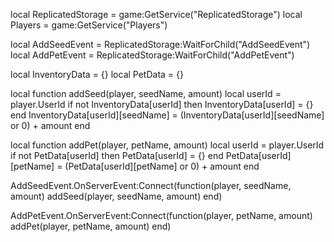 local ReplicatedStorage = game:GetService("ReplicatedStorage")
local Players = game:GetService("Players")

local AddSeedEvent = ReplicatedStorage:WaitForChild("AddSeedEvent")
local AddPetEvent = ReplicatedStorage:WaitForChild("AddPetEvent")

local InventoryData = {}
local PetData = {}

local function addSeed(player, seedName, amount)
	local userId = player.UserId
	if not InventoryData[userId] then
		InventoryData[userId] = {}
	end
	InventoryData[userId][seedName] = (InventoryData[userId][seedName] or 0) + amount
end

local function addPet(player, petName, amount)
	local userId = player.UserId
	if not PetData[userId] then
		PetData[userId] = {}
	end
	PetData[userId][petName] = (PetData[userId][petName] or 0) + amount
end

AddSeedEvent.OnServerEvent:Connect(function(player, seedName, amount)
	addSeed(player, seedName, amount)
end)

AddPetEvent.OnServerEvent:Connect(function(player, petName, amount)
	addPet(player, petName, amount)
end)
